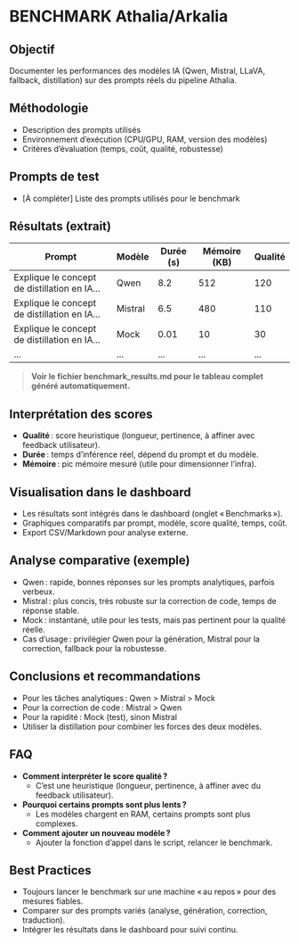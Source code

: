 # BENCHMARK Athalia/Arkalia

## Objectif
Documenter les performances des modèles IA (Qwen, Mistral, LLaVA, fallback, distillation) sur des prompts réels du pipeline Athalia.

## Méthodologie
- Description des prompts utilisés
- Environnement d’exécution (CPU/GPU, RAM, version des modèles)
- Critères d’évaluation (temps, coût, qualité, robustesse)

## Prompts de test
- [À compléter] Liste des prompts utilisés pour le benchmark

## Résultats (extrait)

| Prompt | Modèle | Durée (s) | Mémoire (KB) | Qualité |
|---|---|---|---|---|
| Explique le concept de distillation en IA... | Qwen | 8.2 | 512 | 120 |
| Explique le concept de distillation en IA... | Mistral | 6.5 | 480 | 110 |
| Explique le concept de distillation en IA... | Mock | 0.01 | 10 | 30 |
| ... | ... | ... | ... | ... |

> **Voir le fichier benchmark_results.md pour le tableau complet généré automatiquement.**

## Interprétation des scores
- **Qualité** : score heuristique (longueur, pertinence, à affiner avec feedback utilisateur).
- **Durée** : temps d’inférence réel, dépend du prompt et du modèle.
- **Mémoire** : pic mémoire mesuré (utile pour dimensionner l’infra).

## Visualisation dans le dashboard
- Les résultats sont intégrés dans le dashboard (onglet « Benchmarks »).
- Graphiques comparatifs par prompt, modèle, score qualité, temps, coût.
- Export CSV/Markdown pour analyse externe.

## Analyse comparative (exemple)
- Qwen : rapide, bonnes réponses sur les prompts analytiques, parfois verbeux.
- Mistral : plus concis, très robuste sur la correction de code, temps de réponse stable.
- Mock : instantané, utile pour les tests, mais pas pertinent pour la qualité réelle.
- Cas d’usage : privilégier Qwen pour la génération, Mistral pour la correction, fallback pour la robustesse.

## Conclusions et recommandations
- Pour les tâches analytiques : Qwen > Mistral > Mock
- Pour la correction de code : Mistral > Qwen
- Pour la rapidité : Mock (test), sinon Mistral
- Utiliser la distillation pour combiner les forces des deux modèles.

## FAQ
- **Comment interpréter le score qualité ?**
  - C’est une heuristique (longueur, pertinence, à affiner avec du feedback utilisateur).
- **Pourquoi certains prompts sont plus lents ?**
  - Les modèles chargent en RAM, certains prompts sont plus complexes.
- **Comment ajouter un nouveau modèle ?**
  - Ajouter la fonction d’appel dans le script, relancer le benchmark.

## Best Practices
- Toujours lancer le benchmark sur une machine « au repos » pour des mesures fiables.
- Comparer sur des prompts variés (analyse, génération, correction, traduction).
- Intégrer les résultats dans le dashboard pour suivi continu. 
